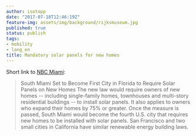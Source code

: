 ```yaml
---
author: isotopp
date: "2017-07-18T12:46:19Z"
feature-img: assets/img/background/rijksmuseum.jpg
published: true
status: publish
tags:
- mobility
- lang_en
title: Mandatory solar panels for new homes
---
```

Short link to [NBC Miami](http://www.nbcmiami.com/news/local/South-Miami-Set-to-Become-First-City-in-Florida-to-Require-Solar-Panels-on-New-Homes-434557443.html):

> South Miami Set to Become First City in Florida to Require Solar Panels on
> New Homes The new law would require owners of new homes -- including
> single-family homes, townhouses and multi-story residential buildings --
> to install solar panels. It also applies to owners who expand their homes
> by 75% or greater. Once the measure is passed, South Miami would become
> the fourth U.S. city that requires new homes to be installed with solar
> panels. San Francisco and two small cities in California have similar
> renewable energy building laws.
